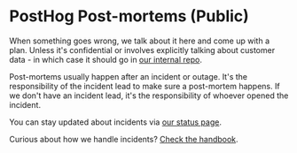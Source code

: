 # PostHog Post-mortems (Public)
When something goes wrong, we talk about it here and come up with a plan. Unless it's confidential or involves explicitly talking about customer data - in which case it should go in [our internal repo](https://github.com/PostHog/incidents-analysis).

Post-mortems usually happen after an incident or outage. It's the responsibility of the incident lead to make sure a post-mortem happens. If we don't have an incident lead, it's the responsibility of whoever opened the incident. 

You can stay updated about incidents via [our status page](https://status.posthog.com/).

Curious about how we handle incidents? [Check the handbook](https://posthog.com/handbook/engineering/incidents). 




